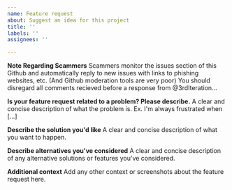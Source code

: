 ```yaml
---
name: Feature request
about: Suggest an idea for this project
title: ''
labels: ''
assignees: ''

---
```

**Note Regarding Scammers**
Scammers monitor the issues section of this Github and automatically reply to new issues with links to phishing websites, etc. (And Github moderation tools are very poor) You should disregard all comments recieved before a response from @3rdIteration...

**Is your feature request related to a problem? Please describe.**
A clear and concise description of what the problem is. Ex. I'm always frustrated when [...]

**Describe the solution you'd like**
A clear and concise description of what you want to happen.

**Describe alternatives you've considered**
A clear and concise description of any alternative solutions or features you've considered.

**Additional context**
Add any other context or screenshots about the feature request here.
